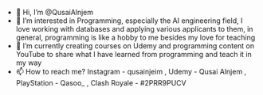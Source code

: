 - 👋 Hi, I’m @QusaiAlnjem
- 👀 I’m interested in Programming, especially the AI engineering field,
  I love working with databases and applying various applicants to them,
  in general, programming is like a hobby to me besides my love for teaching
- 🌱 I’m currently creating courses on Udemy and programming content on YouTube to share what I have learned from programming and teach it in my way 
- 📫 How to reach me?
   Instagram - qusainjeim , Udemy - Qusai Alnjem , PlayStation - Qasoo_ , Clash Royale - #2PRR9PUCV
